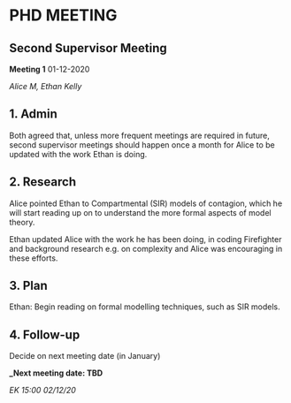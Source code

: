 # PHD MEETING
## Second Supervisor Meeting

__Meeting 1__
01-12-2020

_Alice M,_
_Ethan Kelly_


## 1. Admin

Both agreed that, unless more frequent meetings are required in future, second supervisor meetings should happen once a month for Alice to be updated with the work Ethan is doing.

## 2. Research

Alice pointed Ethan to Compartmental (SIR) models of contagion, which he will start reading up on to understand the more formal aspects of model theory.

Ethan updated Alice with the work he has been doing, in coding Firefighter and background research e.g. on complexity and Alice was encouraging in these efforts.

## 3. Plan
Ethan: Begin reading on formal modelling techniques, such as SIR models.

## 4. Follow-up

Decide on next meeting date (in January)



**_Next meeting date: TBD**



_EK 15:00 02/12/20_
